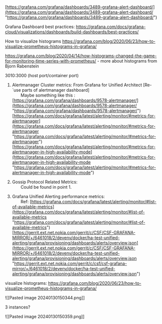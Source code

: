 
[https://grafana.com/grafana/dashboards/3489-grafana-alert-dashboard/](https://grafana.com/grafana/dashboards/3489-grafana-alert-dashboard/ "https://grafana.com/grafana/dashboards/3489-grafana-alert-dashboard/")


Grafana Dashboard best practices: https://grafana.com/docs/grafana-cloud/visualizations/dashboards/build-dashboards/best-practices/


How to visualize histograms https://grafana.com/blog/2020/06/23/how-to-visualize-prometheus-histograms-in-grafana/

https://grafana.com/blog/2020/04/14/how-histograms-changed-the-game-for-monitoring-time-series-with-prometheus/ - more about histograms from Bjorn Rabenstein

3010:3000 (host port/container port)


1. Alertmanager Cluster metrics: From Grafana for Unified Architect [Re-`use parts of alertmanager dashboard]  
  Maybe something like this : [https://grafana.com/grafana/dashboards/9578-alertmanager/](https://grafana.com/grafana/dashboards/9578-alertmanager/ "https://grafana.com/grafana/dashboards/9578-alertmanager/")  
[https://grafana.com/docs/grafana/latest/alerting/monitor/#metrics-for-alertmanager](https://grafana.com/docs/grafana/latest/alerting/monitor/#metrics-for-alertmanager "https://grafana.com/docs/grafana/latest/alerting/monitor/#metrics-for-alertmanager")  
[https://grafana.com/docs/grafana/latest/alerting/monitor/#metrics-for-alertmanager-in-high-availability-mode](https://grafana.com/docs/grafana/latest/alerting/monitor/#metrics-for-alertmanager-in-high-availability-mode "https://grafana.com/docs/grafana/latest/alerting/monitor/#metrics-for-alertmanager-in-high-availability-mode")  
  
2. Gossip Protocol Related Metrics:  
  Could be found in point 1.  
3. Grafana Unified Alerting performance metrics:   
  Ref: [https://grafana.com/docs/grafana/latest/alerting/monitor/#list-of-available-metrics](https://grafana.com/docs/grafana/latest/alerting/monitor/#list-of-available-metrics "https://grafana.com/docs/grafana/latest/alerting/monitor/#list-of-available-metrics")  
[https://gerrit.ext.net.nokia.com/gerrit/c/CSF/CSF-GRAFANA-MIRROR/+/6461018/2/devenv/docker/ha-test-unified-alerting/grafana/provisioning/dashboards/alerts/overview.json](https://gerrit.ext.net.nokia.com/gerrit/c/CSF/CSF-GRAFANA-MIRROR/+/6461018/2/devenv/docker/ha-test-unified-alerting/grafana/provisioning/dashboards/alerts/overview.json "https://gerrit.ext.net.nokia.com/gerrit/c/csf/csf-grafana-mirror/+/6461018/2/devenv/docker/ha-test-unified-alerting/grafana/provisioning/dashboards/alerts/overview.json")


visualize histograms:
https://grafana.com/blog/2020/06/23/how-to-visualize-prometheus-histograms-in-grafana/



![[Pasted image 20240130150344.png]]

3 instances?

![[Pasted image 20240130150359.png]]